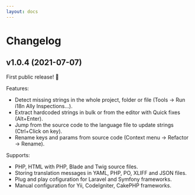```yaml
---
layout: docs
---
```


# Changelog

## v1.0.4 (2021-07-07)

First public release! 🚀

Features:
- Detect missing strings in the whole project, folder or file (Tools → Run i18n Ally Inspections…).
- Extract hardcoded strings in bulk or from the editor with Quick fixes (Alt+Enter).
- Jump from the source code to the language file to update strings (Ctrl+Click on key).
- Rename keys and params from source code (Context menu → Refactor → Rename).

Supports:
- PHP, HTML with PHP, Blade and Twig source files.
- Storing translation messages in YAML, PHP, PO, XLIFF and JSON files.
- Plug and play cofiguration for Laravel and Symfony frameworks.
- Manual configuration for Yii, CodeIgniter, CakePHP frameworks.
